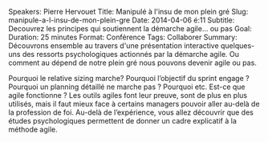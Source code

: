 Speakers: Pierre Hervouet
Title: Manipulé à l'insu de mon plein gré
Slug: manipule-a-l-insu-de-mon-plein-gre
Date: 2014-04-06 é:11
Subtitle: Decouvrez les principes qui soutiennent la démarche agile... ou pas
Goal: 
Duration: 25 minutes
Format: Conférence
Tags: Collaborer
Summary: Découvrons ensemble au travers d'une présentation interactive quelques-uns des ressorts psychologiques actionnés par la démarche agile. Ou comment au dépend de notre plein gré nous pouvons devenir agile ou pas.


Pourquoi le relative sizing marche? 
Pourquoi l’objectif du sprint engage ? 
Pourquoi un planning détaillé ne marche pas ? 
Pourquoi etc. 
Est-ce que agile fonctionne ? 
Les outils agiles font leur preuve, sont de plus en plus utilisés, mais il faut mieux face à certains managers pouvoir aller au-delà de la profession de foi. 
Au-delà de l’expérience, vous allez découvrir que des études psychologiques permettent de donner un cadre explicatif à la méthode agile. 

